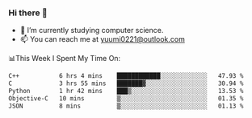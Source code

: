 ### Hi there 👋

- 📕 I’m currently studying computer science.
- 📫 You can reach me at yuumi0221@outlook.com


📊This Week I Spent My Time On:
<!--START_SECTION:waka-->

```txt
C++           6 hrs 4 mins    ████████████░░░░░░░░░░░░░   47.93 %
C             3 hrs 55 mins   ███████▓░░░░░░░░░░░░░░░░░   30.94 %
Python        1 hr 42 mins    ███▒░░░░░░░░░░░░░░░░░░░░░   13.53 %
Objective-C   10 mins         ▒░░░░░░░░░░░░░░░░░░░░░░░░   01.35 %
JSON          8 mins          ▒░░░░░░░░░░░░░░░░░░░░░░░░   01.13 %
```

<!--END_SECTION:waka-->

<!--
**Yuumi0221/Yuumi0221** is a ✨ _special_ ✨ repository because its `README.md` (this file) appears on your GitHub profile.

Here are some ideas to get you started:

- 🔭 I’m currently working on ...
- 🌱 I’m currently learning ...
- 👯 I’m looking to collaborate on ...
- 🤔 I’m looking for help with ...
- 💬 Ask me about ...
- 📫 How to reach me: ...
- 😄 Pronouns: ...
- ⚡ Fun fact: ...
-->
